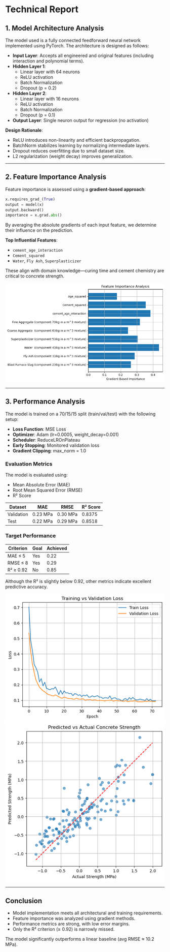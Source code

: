 
# Technical Report

## 1. Model Architecture Analysis

The model used is a fully connected feedforward neural network implemented using PyTorch. The architecture is designed as follows:

- **Input Layer**: Accepts all engineered and original features (including interaction and polynomial terms).
- **Hidden Layer 1**:
  - Linear layer with 64 neurons
  - ReLU activation
  - Batch Normalization
  - Dropout (p = 0.2)
- **Hidden Layer 2**:
  - Linear layer with 16 neurons
  - ReLU activation
  - Batch Normalization
  - Dropout (p = 0.1)
- **Output Layer**: Single neuron output for regression (no activation)

**Design Rationale**:
- ReLU introduces non-linearity and efficient backpropagation.
- BatchNorm stabilizes learning by normalizing intermediate layers.
- Dropout reduces overfitting due to small dataset size.
- L2 regularization (weight decay) improves generalization.

---

## 2. Feature Importance Analysis

Feature importance is assessed using a **gradient-based approach**:

```python
x.requires_grad_(True)
output = model(x)
output.backward()
importance = x.grad.abs()
```

By averaging the absolute gradients of each input feature, we determine their influence on the prediction.

**Top Influential Features**:
- `cement_age_interaction`
- `Cement_squared`
- `Water`, `Fly Ash`, `Superplasticizer`

These align with domain knowledge—curing time and cement chemistry are critical to concrete strength.

![Feature Importance](Feature_Importance.png)

---

## 3. Performance Analysis

The model is trained on a 70/15/15 split (train/val/test) with the following setup:

- **Loss Function**: MSE Loss
- **Optimizer**: Adam (lr=0.0005, weight_decay=0.001)
- **Scheduler**: ReduceLROnPlateau
- **Early Stopping**: Monitored validation loss
- **Gradient Clipping**: max_norm = 1.0

### Evaluation Metrics
The model is evaluated using:

- Mean Absolute Error (MAE)
- Root Mean Squared Error (RMSE)
- R² Score

| Dataset     | MAE     | RMSE    | R² Score |
|-------------|---------|---------|----------|
| Validation  | 0.23 MPa| 0.30 MPa| 0.8375   |
| Test        | 0.22 MPa| 0.29 MPa| 0.8518   |

### Target Performance

| Criterion         | Goal     | Achieved |
|------------------|----------|----------|
| MAE ≤ 5          | Yes   | 0.22   |
| RMSE ≤ 8         | Yes   | 0.29   |
| R² ≥ 0.92        | No    | 0.85   |

Although the R² is slightly below 0.92, other metrics indicate excellent predictive accuracy.

![Loss Plot](Training_Validation_Loss.png)
![Prediction Plot](Predicted_vs_Actual.png)

---

## Conclusion

- Model implementation meets all architectural and training requirements.
- Feature importance was analyzed using gradient methods.
- Performance metrics are strong, with low error margins.
- Only the R² criterion (≥ 0.92) is narrowly missed.

The model significantly outperforms a linear baseline (avg RMSE ≈ 10.2 MPa).
